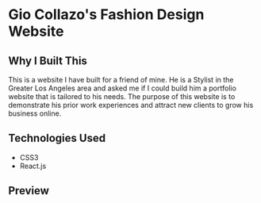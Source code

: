 # Gio Collazo's Fashion Design Website

## Why I Built This

This is a website I have built for a friend of mine. He is a Stylist in the Greater Los Angeles area and asked me if I could build him a portfolio website that is tailored to his needs. The purpose of this website is to demonstrate his prior work experiences and attract new clients to grow his business online.

## Technologies Used

- CSS3
- React.js

## Preview

